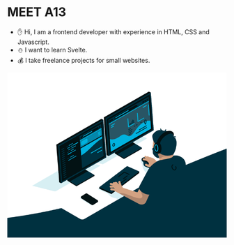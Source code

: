 # MEET A13
- :hand: Hi, I am a frontend developer with experience in HTML, CSS and Javascript.
- :snowman: I want to learn Svelte.
- :moneybag: I take freelance projects for small websites.

![](code.gif)